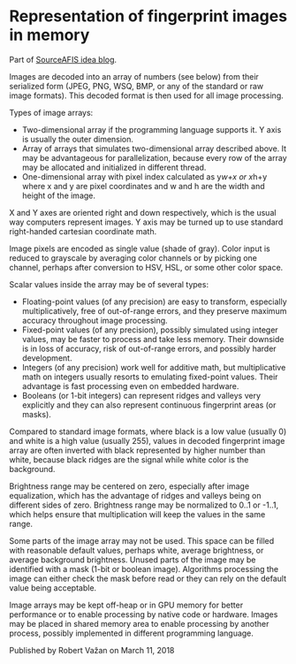 # Representation of fingerprint images in memory #

Part of [SourceAFIS idea blog](../README.md).

Images are decoded into an array of numbers (see below) from their serialized form
(JPEG, PNG, WSQ, BMP, or any of the standard or raw image formats).
This decoded format is then used for all image processing.

Types of image arrays:

- Two-dimensional array if the programming language supports it.
  Y axis is usually the outer dimension.
- Array of arrays that simulates two-dimensional array described above.
  It may be advantageous for parallelization,
  because every row of the array may be allocated and initialized in different thread.
- One-dimensional array with pixel index calculated as y*w+x or x*h+y
  where x and y are pixel coordinates and w and h are the width and height of the image.

X and Y axes are oriented right and down respectively,
which is the usual way computers represent images.
Y axis may be turned up to use standard right-handed cartesian coordinate math.

Image pixels are encoded as single value (shade of gray).
Color input is reduced to grayscale by averaging color channels
or by picking one channel, perhaps after conversion to HSV, HSL,
or some other color space.

Scalar values inside the array may be of several types:

- Floating-point values (of any precision) are easy to transform, especially multiplicatively,
  free of out-of-range errors, and they preserve maximum accuracy throughout image processing.
- Fixed-point values (of any precision), possibly simulated using integer values,
  may be faster to process and take less memory. Their downside is in loss of accuracy,
  risk of out-of-range errors, and possibly harder development.
- Integers (of any precision) work well for additive math, but multiplicative math
  on integers usually resorts to emulating fixed-point values.
  Their advantage is fast processing even on embedded hardware.
- Booleans (or 1-bit integers) can represent ridges and valleys very explicitly
  and they can also represent continuous fingerprint areas (or masks).

Compared to standard image formats,
where black is a low value (usually 0) and white is a high value (usually 255),
values in decoded fingerprint image array are often inverted
with black represented by higher number than white,
because black ridges are the signal while white color is the background.

Brightness range may be centered on zero, especially after image equalization,
which has the advantage of ridges and valleys being on different sides of zero.
Brightness range may be normalized to 0..1 or -1..1,
which helps ensure that multiplication will keep the values in the same range.

Some parts of the image array may not be used.
This space can be filled with reasonable default values,
perhaps white, average brightness, or average background brightness.
Unused parts of the image may be identified with a mask (1-bit or boolean image).
Algorithms processing the image can either check the mask before read
or they can rely on the default value being acceptable.

Image arrays may be kept off-heap or in GPU memory
for better performance or to enable processing by native code or hardware.
Images may be placed in shared memory area to enable processing
by another process, possibly implemented in different programming language.

Published by Robert Važan on March 11, 2018


